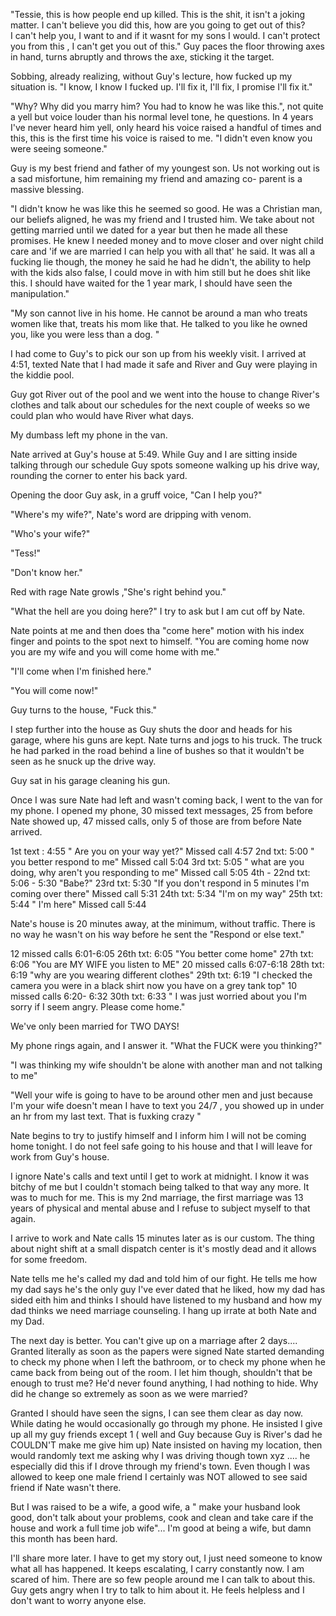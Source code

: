 "Tessie, this is how people end up killed. This is the shit, it  isn't a joking matter. I can't believe you did this, how are you going to get out of this?  
I can't help you, I want to and if it wasnt for my sons I would. I can't protect you from this , I can't get you out of this." Guy paces the floor throwing axes in hand, turns abruptly and throws the axe, sticking it the target.

Sobbing, already realizing, without Guy's  lecture, how fucked up my situation is. "I know, I know I fucked up. I'll fix it, I'll fix, I promise I'll fix it."

"Why? Why did you marry him? You had to know he  was like this.", not quite a yell but voice louder than his normal level tone, he questions. In 4 years I've never heard him yell, only heard his voice raised a handful of times and this, this is the first time his voice is raised to me. "I didn't even know you were seeing someone."

Guy is my best friend and father of my youngest son. Us not working out is a sad misfortune, him remaining my friend and amazing co- parent is a massive blessing. 

"I didn't know he was like this he seemed so good.  He was a Christian man, our beliefs aligned, he was my friend and I trusted him.  We take about not getting married until we dated for a year but then he made all these promises. He knew I needed money and to move closer and over night child care and 'if we are married I can help you with all that' he said. It was all a fucking lie though,  the money he said he had he didn't,  the ability to help with the kids also false,  I could move in with him still but he does shit like this. I should have waited for the 1 year mark, I should have seen the manipulation." 

"My son cannot live in his home.  He cannot be around a man who treats women like that,  treats his mom like that. He talked to you like he owned you,  like you were less than a dog. "

I had come to Guy's to pick our son up from his weekly visit. I arrived at 4:51, texted Nate that I had made it safe and River and Guy were playing in the kiddie pool.

Guy got River out of the pool and we  went into the house to change River's clothes and talk about our schedules for the next couple of weeks so we could plan who would have River what days.

My dumbass left my phone in the van. 

Nate arrived at Guy's house at 5:49. While Guy and I are sitting inside talking through our schedule Guy spots someone walking up his drive way,  rounding the corner to enter his back yard.  

Opening the door Guy ask, in a gruff voice, "Can I help you?"

"Where's my wife?", Nate's word are dripping with venom.

"Who's your wife?"

"Tess!"

"Don't know her."

Red with rage Nate growls ,"She's right behind you."

"What the hell are you doing here?" I try to ask but I am cut off by Nate.

Nate points at me and then does tha "come here" motion with his index finger and points to the spot next to himself. "You are coming home now you are my wife and you will come home with me."

"I'll come when I'm finished here."

"You will come now!"

Guy turns to the house, "Fuck this." 

I step further into the house as Guy shuts the door and heads for his garage, where his guns are kept. Nate turns and jogs to his truck. The truck he had parked in the road behind a line of bushes so that it wouldn't be seen as he snuck up the drive way.

Guy sat in his garage cleaning his gun. 

Once I was sure Nate had left and wasn't coming back, I went to the van for my phone. I opened my phone, 30 missed text messages, 25 from before Nate showed up, 47 missed calls, only 5 of those are from before Nate arrived.

1st text : 4:55 " Are you on your way yet?"
Missed call 4:57
2nd txt:   5:00 " you better respond to me"
Missed call 5:04
3rd txt:    5:05 " what are you doing, why aren't you responding to me"
Missed call 5:05
4th - 22nd txt:    5:06 - 5:30 "Babe?"
23rd txt:  5:30 "If you don't respond in 5 minutes I'm coming over there"
Missed call 5:31
24th txt:  5:34 "I'm on my way"
25th txt:  5:44 " I'm here"
Missed call 5:44

Nate's house is 20 minutes away, at the minimum, without traffic. There is no way he wasn't on his way before he sent the "Respond  or else text."

12 missed calls 6:01-6:05
26th txt:  6:05 "You better come home"
27th txt:  6:06 "You are MY WIFE you listen to ME"
20 missed calls 6:07-6:18
28th txt:  6:19  "why are you wearing different clothes"
29th txt:  6:19 "I checked the camera you were in a black shirt now you have on a grey tank top"
10 missed calls 6:20- 6:32
30th txt:  6:33 " I was just worried about you I'm sorry if I seem angry. Please come home."

We've only been married for TWO DAYS!

My phone rings again, and I answer it. "What the FUCK were you thinking?" 

"I was thinking my wife shouldn't be alone with another man and not talking to me"

"Well your wife is going to have to be around other men and just because  I'm your wife doesn't mean I have to text you 24/7 , you showed up in under an hr from my last text. That is fuxking crazy " 

Nate begins to try to justify himself and I inform him I will not be coming home tonight. I do not feel safe going to his house and that I will leave for work from Guy's house.

I ignore Nate's calls and text until I get to work at midnight. I know it was bitchy of me but I couldn't stomach being talked to that way any more. It was to much for me. This is my 2nd marriage,  the first marriage was 13 years of physical and mental abuse and I refuse to subject myself to that again.

I arrive to work and Nate calls 15 minutes later as is our custom. The thing about night shift at a small dispatch center is it's mostly dead and it allows for some freedom. 

Nate tells me he's called my dad and told him of our fight. He tells me how my dad says he's the only guy I've ever dated that he liked, how my dad has sided eith him and thinks I should have listened to my husband and how my dad thinks we need marriage counseling. I hang up irrate at both Nate and my Dad. 

The next day is better. You can't give up on a marriage after 2 days....  Granted literally as soon as the papers were signed Nate started demanding to check my phone when I left the bathroom, or to check my phone when he came back from being out of the room. I let him though, shouldn't that be enough to trust me? He'd never found anything, I had nothing to hide. Why did he change so extremely as soon as we were married?

Granted I should have seen the signs, I can see them clear as day now. While dating he would occasionally go through my phone. He insisted I give  up all my guy friends except 1 ( well and Guy because Guy is River's dad he COULDN'T make me give him up)  Nate insisted on having my location,  then would randomly text me asking why I was driving though town xyz .... he especially did this if I drove through my friend's town. Even though I was allowed to keep one male friend I certainly was NOT allowed to see said friend if Nate wasn't there.

But I was raised to be a wife, a good wife, a " make your  husband look good, don't talk about your  problems, cook and clean and take care if the house and work a full time job wife"... I'm good at being a wife, but damn this month has been hard. 

I'll share more later. I have to get  my story out, I just need someone to know what all has happened. It keeps escalating, I carry constantly now. I am scared of him. There are so few people around me I can talk to about this. Guy gets angry when I try to talk to him about it. He feels helpless and I don't want to worry anyone else. 